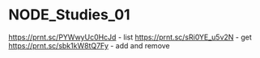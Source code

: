 # NODE_Studies_01
 
https://prnt.sc/PYWwyUc0HcJd - list
https://prnt.sc/sRi0YE_u5v2N - get
https://prnt.sc/sbk1kW8tQ7Fy - add and remove
